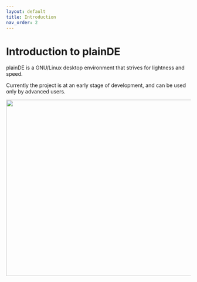```yaml
---
layout: default
title: Introduction
nav_order: 2
---
```



# Introduction to plainDE

plainDE is a GNU/Linux desktop environment that strives for lightness and speed.

Currently the project is at an early stage of development, and can be used only by advanced users.

<img src="https://plainde.org/scr/scr-latest.png" width="640" height="480">
